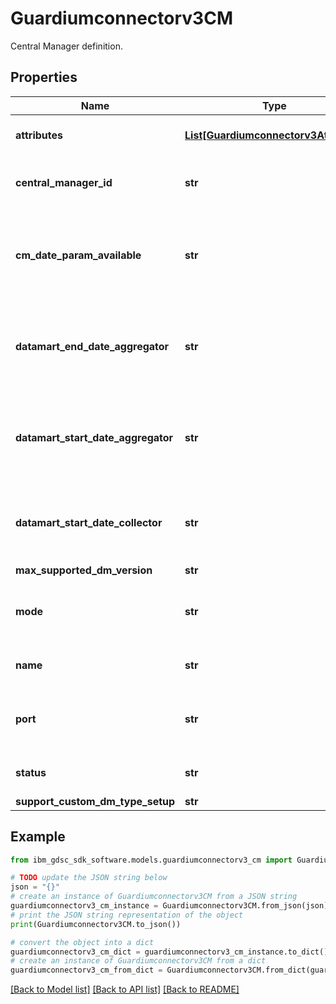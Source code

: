 # Guardiumconnectorv3CM

Central Manager definition.

## Properties

Name | Type | Description | Notes
------------ | ------------- | ------------- | -------------
**attributes** | [**List[Guardiumconnectorv3Attribute]**](Guardiumconnectorv3Attribute.md) | Central Manager attributes. | [optional] 
**central_manager_id** | **str** | Central Manager hostname or ip. | [optional] 
**cm_date_param_available** | **str** | Flag check if CM can handle setting start end date for aggregator dm export. | [optional] 
**datamart_end_date_aggregator** | **str** | Initial start date for streaming historical datamart from GDP aggregator. | [optional] 
**datamart_start_date_aggregator** | **str** | Initial start date for streaming historical datamart from GDP aggregator. | [optional] 
**datamart_start_date_collector** | **str** | Initial start date for streaming historical datamart from GDP. | [optional] 
**max_supported_dm_version** | **str** |  | [optional] 
**mode** | **str** | Flag to determine if GI supports push or pull mode. | [optional] 
**name** | **str** | Central Manager name. | [optional] 
**port** | **str** | Port used to communicate with the Central Manager. | [optional] 
**status** | **str** | Central Manager status. | [optional] 
**support_custom_dm_type_setup** | **str** |  | [optional] 

## Example

```python
from ibm_gdsc_sdk_software.models.guardiumconnectorv3_cm import Guardiumconnectorv3CM

# TODO update the JSON string below
json = "{}"
# create an instance of Guardiumconnectorv3CM from a JSON string
guardiumconnectorv3_cm_instance = Guardiumconnectorv3CM.from_json(json)
# print the JSON string representation of the object
print(Guardiumconnectorv3CM.to_json())

# convert the object into a dict
guardiumconnectorv3_cm_dict = guardiumconnectorv3_cm_instance.to_dict()
# create an instance of Guardiumconnectorv3CM from a dict
guardiumconnectorv3_cm_from_dict = Guardiumconnectorv3CM.from_dict(guardiumconnectorv3_cm_dict)
```
[[Back to Model list]](../README.md#documentation-for-models) [[Back to API list]](../README.md#documentation-for-api-endpoints) [[Back to README]](../README.md)


